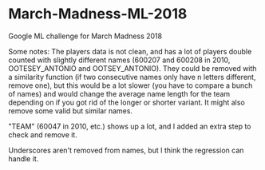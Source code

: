 # March-Madness-ML-2018
Google ML challenge for March Madness 2018

Some notes:
The players data is not clean, and has a lot of players double counted with slightly different names (600207 and 600208
in 2010, OOTESEY_ANTONIO and OOTSEY_ANTONIO). They could be removed with a similarity function (if two consecutive names
only have n letters different, remove one), but this would be a lot slower (you have to compare a bunch of names) and
would change the average name length for the team depending on if you got rid of the longer or shorter variant. It might
also remove some valid but similar names.

"TEAM" (60047 in 2010, etc.) shows up a lot, and I added an extra step to check and remove it.

Underscores aren't removed from names, but I think the regression can handle it.


